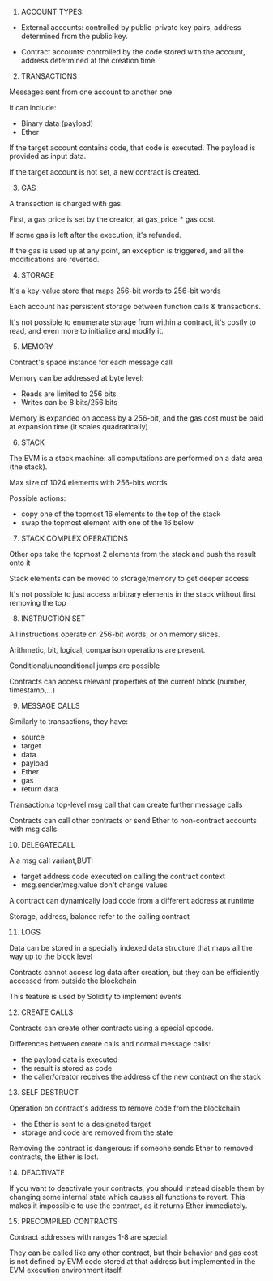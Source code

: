 1. ACCOUNT TYPES:

- External accounts: controlled by public-private key pairs, address determined from the public key.

- Contract accounts: controlled by the code stored with the account, address determined at the creation time.

2. TRANSACTIONS

Messages sent from one account to another one

It can include:
- Binary data (payload)
- Ether

If the target account contains code, that code is executed. The payload is provided as input data.

If the target account is not set, a new contract is created.

3. GAS

A transaction is charged with gas. 

First, a gas price is set by the creator, at gas_price * gas cost.

If some gas is left after the execution, it's refunded.

If the gas is used up at any point, an exception is triggered, and all the modifications are reverted.

4. STORAGE

It's a key-value store that maps 256-bit words to 256-bit words 

Each account has persistent storage between function calls & transactions.

It's not possible to enumerate storage from within a contract, it's costly to read, and even more to initialize and modify it.

5. MEMORY

Contract's space instance for each message call

Memory can be addressed at byte level:
- Reads are limited to 256 bits
- Writes can be 8 bits/256 bits

Memory is expanded on access by a 256-bit, and the gas cost must be paid at expansion time (it scales quadratically)

6. STACK

The EVM is a stack machine:  all computations are performed on a data area (the stack).

Max size of 1024 elements with 256-bits words 

Possible actions:
- copy one of the topmost 16 elements to the top of the stack
- swap the topmost element with one of the 16 below

7. STACK COMPLEX OPERATIONS

Other ops take the topmost 2 elements from the stack and push the result onto it

Stack elements can be moved to storage/memory to get deeper access

It's not possible to just access arbitrary elements in the stack without first removing the top

8. INSTRUCTION SET

All instructions operate on 256-bit words, or on memory slices. 

Arithmetic, bit, logical, comparison operations are present.

Conditional/unconditional jumps are possible
 
Contracts can access relevant properties of the current block (number, timestamp,...)

9. MESSAGE CALLS

Similarly to transactions, they have:
- source
- target
- data
- payload
- Ether
- gas
- return data

Transaction:a top-level msg call that can create further message calls

Contracts can call other contracts or send Ether to non-contract accounts with msg calls

10. DELEGATECALL

A a msg call variant,BUT:
- target address code executed on calling the contract context
- msg.sender/msg.value don't change values

A contract can dynamically load code from a different address at runtime

Storage, address, balance refer to the calling contract

11. LOGS

Data can be stored in a specially indexed data structure that maps all the way up to the block level 

Contracts cannot access log data after creation, but they can be efficiently accessed from outside the blockchain

This feature is used by Solidity to implement events

12. CREATE CALLS

Contracts can create other contracts using a special opcode.

Differences between create calls and normal message calls:
- the payload data is executed
- the result is stored as code
- the caller/creator receives the address of the new contract on the stack

13. SELF DESTRUCT

Operation on contract's address to remove code from the blockchain

- the Ether is sent to a designated target 
- storage and code are removed from the state 

Removing the contract is dangerous: if someone sends Ether to removed contracts, the Ether is lost.

14. DEACTIVATE 

If you want to deactivate your contracts, you should instead disable them by changing some internal state which causes all functions 
to revert. This makes it impossible to use the contract, as it returns Ether immediately.

15. PRECOMPILED CONTRACTS

Contract addresses with ranges 1-8 are special.

They can be called like any other contract, but their behavior and gas cost is not defined by EVM code stored at that address but implemented 
in the EVM execution environment itself.
